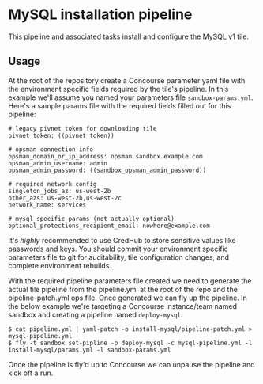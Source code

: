 # MySQL installation pipeline

This pipeline and associated tasks install and configure the MySQL v1 tile.

## Usage

At the root of the repository create a Concourse parameter yaml file with the environment specific fields required by the tile's pipeline. In this example we'll assume you named your parameters file `sandbox-params.yml`. Here's a sample params file with the required fields filled out for this pipeline:

```
# legacy pivnet token for downloading tile
pivnet_token: ((pivnet_token))

# opsman connection info
opsman_domain_or_ip_address: opsman.sandbox.example.com
opsman_admin_username: admin
opsman_admin_password: ((sandbox_opsman_admin_password))

# required network config
singleton_jobs_az: us-west-2b
other_azs: us-west-2b,us-west-2c
network_name: services

# mysql specific params (not actually optional)
optional_protections_recipient_email: nowhere@example.com
```

It's _highly_ recommended to use CredHub to store sensitive values like passwords and keys. You should commit your environment specific parameters file to git for auditability, tile configuration changes, and complete environment rebuilds.

With the required pipeline parameters file created we need to generate the actual tile pipeline from the pipeline.yml at the root of the repo and the pipeline-patch.yml ops file. Once generated we can fly up the pipeline. In the below example we're targeting a Concourse instance/team named sandbox and creating a pipeline named `deploy-mysql`.

```
$ cat pipeline.yml | yaml-patch -o install-mysql/pipeline-patch.yml > mysql-pipeline.yml
$ fly -t sandbox set-pipline -p deploy-mysql -c mysql-pipeline.yml -l install-mysql/params.yml -l sandbox-params.yml
```

Once the pipeline is fly'd up to Concourse we can unpause the pipeline and kick off a run.
